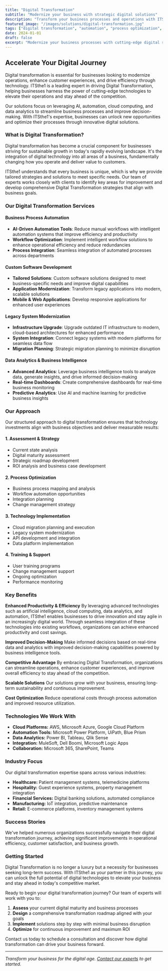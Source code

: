 ```yaml
---
title: "Digital Transformation"
subtitle: "Modernize your business with strategic digital solutions"
description: "Transform your business processes and operations with ITSthe1's comprehensive digital transformation services."
featured_image: "/images/solutions/digital-transformation.jpg"
tags: ["digital transformation", "automation", "process optimization", "technology consulting"]
date: 2024-01-01
draft: false
excerpt: "Modernize your business processes with cutting-edge digital solutions and strategic consulting to drive innovation and growth."
---
```


## Accelerate Your Digital Journey

Digital transformation is essential for businesses looking to modernize operations, enhance customer experiences, and drive efficiency through technology. ITSthe1 is a leading expert in driving Digital Transformation, helping businesses harness the power of cutting-edge technologies to elevate their operations and stay ahead of the competition.

Our solutions focus on leveraging AI, automation, cloud computing, and data analytics to streamline business processes and improve decision-making. With ITSthe1's expertise, businesses can unlock new opportunities and optimize their processes through innovative digital solutions.

### What is Digital Transformation?

Digital transformation has become a crucial component for businesses striving for sustainable growth in today's rapidly evolving landscape. It's the integration of digital technology into all areas of a business, fundamentally changing how you operate and deliver value to customers. 

ITSthe1 understands that every business is unique, which is why we provide tailored strategies and solutions to meet specific needs. Our team of experts works closely with clients to identify key areas for improvement and develop comprehensive Digital Transformation strategies that align with business goals.

### Our Digital Transformation Services

#### Business Process Automation
- **AI-Driven Automation Tools**: Reduce manual workflows with intelligent automation systems that improve efficiency and productivity
- **Workflow Optimization**: Implement intelligent workflow solutions to enhance operational efficiency and reduce redundancies
- **Process Integration**: Seamless integration of automated processes across departments

#### Custom Software Development
- **Tailored Solutions**: Custom software solutions designed to meet business-specific needs and improve digital capabilities
- **Application Modernization**: Transform legacy applications into modern, scalable solutions
- **Mobile & Web Applications**: Develop responsive applications for enhanced user experiences

#### Legacy System Modernization
- **Infrastructure Upgrade**: Upgrade outdated IT infrastructure to modern, cloud-based architectures for enhanced performance
- **System Integration**: Connect legacy systems with modern platforms for seamless data flow
- **Migration Planning**: Strategic migration planning to minimize disruption

#### Data Analytics & Business Intelligence
- **Advanced Analytics**: Leverage business intelligence tools to analyze data, generate insights, and drive informed decision-making
- **Real-time Dashboards**: Create comprehensive dashboards for real-time business monitoring
- **Predictive Analytics**: Use AI and machine learning for predictive business insights

### Our Approach

Our structured approach to digital transformation ensures that technology investments align with business objectives and deliver measurable results:

#### 1. Assessment & Strategy
- Current state analysis
- Digital maturity assessment
- Strategic roadmap development
- ROI analysis and business case development

#### 2. Process Optimization
- Business process mapping and analysis
- Workflow automation opportunities
- Integration planning
- Change management strategy

#### 3. Technology Implementation
- Cloud migration planning and execution
- Legacy system modernization
- API development and integration
- Data platform implementation

#### 4. Training & Support
- User training programs
- Change management support
- Ongoing optimization
- Performance monitoring

### Key Benefits

**Enhanced Productivity & Efficiency**
By leveraging advanced technologies such as artificial intelligence, cloud computing, data analytics, and automation, ITSthe1 enables businesses to drive innovation and stay agile in an increasingly digital world. Through seamless integration of these technologies into existing workflows, organizations can achieve enhanced productivity and cost savings.

**Improved Decision-Making**
Make informed decisions based on real-time data and analytics with improved decision-making capabilities powered by business intelligence tools.

**Competitive Advantage**
By embracing Digital Transformation, organizations can streamline operations, enhance customer experiences, and improve overall efficiency to stay ahead of the competition.

**Scalable Solutions**
Our solutions grow with your business, ensuring long-term sustainability and continuous improvement.

**Cost Optimization**
Reduce operational costs through process automation and improved resource utilization.

### Technologies We Work With

- **Cloud Platforms:** AWS, Microsoft Azure, Google Cloud Platform
- **Automation Tools:** Microsoft Power Platform, UiPath, Blue Prism
- **Data Analytics:** Power BI, Tableau, Qlik Sense
- **Integration:** MuleSoft, Dell Boomi, Microsoft Logic Apps
- **Collaboration:** Microsoft 365, SharePoint, Teams

### Industry Focus

Our digital transformation expertise spans across various industries:

- **Healthcare:** Patient management systems, telemedicine platforms
- **Hospitality:** Guest experience systems, property management integration
- **Financial Services:** Digital banking solutions, automated compliance
- **Manufacturing:** IoT integration, predictive maintenance
- **Retail:** E-commerce platforms, inventory management systems

### Success Stories

We've helped numerous organizations successfully navigate their digital transformation journey, achieving significant improvements in operational efficiency, customer satisfaction, and business growth.

### Getting Started

Digital Transformation is no longer a luxury but a necessity for businesses seeking long-term success. With ITSthe1 as your partner in this journey, you can unlock the full potential of digital technologies to elevate your business and stay ahead in today's competitive market.

Ready to begin your digital transformation journey? Our team of experts will work with you to:

1. **Assess** your current digital maturity and business processes
2. **Design** a comprehensive transformation roadmap aligned with your goals
3. **Implement** solutions step by step with minimal business disruption
4. **Optimize** for continuous improvement and maximum ROI

Contact us today to schedule a consultation and discover how digital transformation can drive your business forward.

---

*Transform your business for the digital age. [Contact our experts](/contact/) to get started.*
